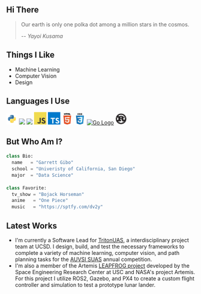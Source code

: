 ## Hi There

> Our earth is only one polka dot among a million stars in the cosmos.
>
> -- <cite>Yayoi Kusama</cite>

## Things I Like

- Machine Learning
- Computer Vision
- Design

## Languages I Use

<!--Python --> <a title="Python Logo" href="https://www.python.org/"><img width="30" alt="Python-logo-notext" src="https://raw.githubusercontent.com/github/explore/80688e429a7d4ef2fca1e82350fe8e3517d3494d/topics/python/python.png"></a>
<!--C++--> <a href="https://www.cplusplus.com/"><img src="https://img.icons8.com/color/35/000000/c-plus-plus-logo.png" width="33"/></a>
<!--C--> <a href="http://www.open-std.org/jtc1/sc22/wg14/"><img src="https://img.icons8.com/color/35/000000/c-programming.png" width="33"/></a>
<!--JavaScript--> <a title="JavaScript Logo" href="https://developer.mozilla.org/en-US/docs/Web/JavaScript"><img width="33" alt="Unofficial JavaScript logo 2" src="https://raw.githubusercontent.com/github/explore/80688e429a7d4ef2fca1e82350fe8e3517d3494d/topics/javascript/javascript.png"></a>
<!--TypeScript--> <a title="TypeScript Logo" href="https://www.typescriptlang.org/"><img width="33" alt="Typescript logo 2020" src="https://raw.githubusercontent.com/github/explore/80688e429a7d4ef2fca1e82350fe8e3517d3494d/topics/typescript/typescript.png"></a>
<!--HTML5--> <a href="https://html.spec.whatwg.org/multipage/"><img src="https://raw.githubusercontent.com/github/explore/80688e429a7d4ef2fca1e82350fe8e3517d3494d/topics/html/html.png" width="29" height="30" alt="HTML5 Logo" title="HTML5 Logo"></a>
<!--CSS--> <a href='https://www.w3.org/Style/CSS/Overview.en.html'><img src="https://raw.githubusercontent.com/github/explore/80688e429a7d4ef2fca1e82350fe8e3517d3494d/topics/css/css.png" width="30" alt="CSS Logo"></img></a>
<!--Go--> <a title="Go Logo" href="https://golang.org/"><img height="30" alt="Go Logo" src="https://golang.org/lib/godoc/images/go-logo-blue.svg"></a>
<!--Rust--> <a title="Rust Logo" href="https://www.rust-lang.org/"><img width="30" alt="Rust Logo" src="https://raw.githubusercontent.com/github/explore/80688e429a7d4ef2fca1e82350fe8e3517d3494d/topics/rust/rust.png"></a>

## But Who Am I?

```Python
class Bio:
  name   = "Garrett Gibo"
  school = "Univeristy of California, San Diego"
  major  = "Data Science"

class Favorite:
  tv_show = "Bojack Horseman"
  anime   = "One Piece"
  music   = "https://sptfy.com/dv2y"
```

## Latest Works

- I'm currently a Software Lead for [TritonUAS](https://tuas.ucsd.edu), a
  interdisciplinary project team at UCSD. I design, build, and test the
  necessary frameworks to complete a variety of machine learning, computer 
  vision, and path planning tasks for the 
  [AUVSI SUAS](https://www.auvsi-suas.org/competitions) annual competition.
- I'm also a member of the Artemis [LEAPFROG project](https://github.com/antarikshnarain/ArtemisLeapFrog) 
  developed by the Space Engineering Research Center at USC and NASA's project 
  Artemis. For this project I utilize ROS2, Gazebo, and PX4 to create a custom 
  flight controller and simulation to test a prototype lunar lander.
